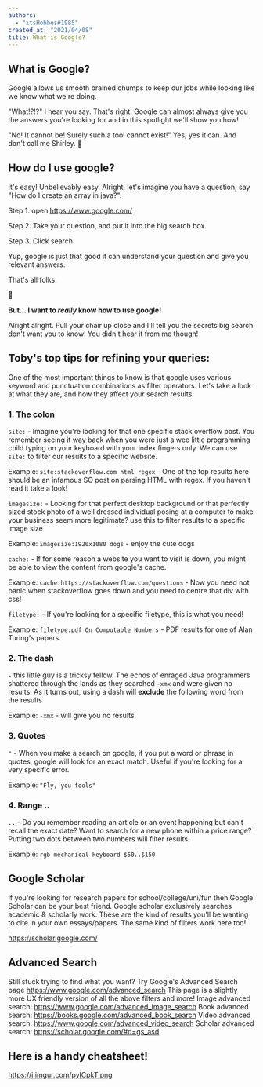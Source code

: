 ```yaml
---
authors:
  - "itsHobbes#1985"
created_at: "2021/04/08"
title: What is Google?
---
```


## What is Google?

Google allows us smooth brained chumps to keep our jobs while looking like we know what we're doing.

"What!?!?" I hear you say. That's right. Google can almost always give you the answers you're looking for and in this spotlight we'll show you how!

"No! It cannot be! Surely such a tool cannot exist!" Yes, yes it can. And don't call me Shirley. :pray:

## How do I use google?

It's easy! Unbelievably easy. Alright, let's imagine you have a question, say "How do I create an array in java?".

Step 1. open <https://www.google.com/>

Step 2. Take your question, and put it into the big search box.

Step 3. Click search.

Yup, google is just that good it can understand your question and give you relevant answers.

That's all folks.

🦗

**But... I want to _really_ know how to use google!**

Alright alright. Pull your chair up close and I'll tell you the secrets big search don't want you to know! You didn't hear it from me though!

## Toby's top tips for refining your queries:

One of the most important things to know is that google uses various keyword and punctuation combinations as filter operators. Let's take a look at what they are, and how they affect your search results.

### 1. The colon

`site:` - Imagine you're looking for that one specific stack overflow post. You remember seeing it way back when you were just a wee little programming child typing on your keyboard with your index fingers only. We can use `site:` to filter our results to a specific website.

Example: `site:stackoverflow.com html regex` - One of the top results here should be an infamous SO post on parsing HTML with regex. If you haven't read it take a look!

`imagesize:` - Looking for that perfect desktop background or that perfectly sized stock photo of a well dressed individual posing at a computer to make your business seem more legitimate? use this to filter results to a specific image size

Example: `imagesize:1920x1080 dogs` - enjoy the cute dogs

`cache:` - If for some reason a website you want to visit is down, you might be able to view the content from google's cache.

Example: `cache:https://stackoverflow.com/questions` - Now you need not panic when stackoverflow goes down and you need to centre that div with css!

`filetype:` - If you're looking for a specific filetype, this is what you need!

Example: `filetype:pdf On Computable Numbers` - PDF results for one of Alan Turing's papers.

### 2. The dash

`-` this little guy is a tricksy fellow. The echos of enraged Java programmers shattered through the lands as they searched `-xmx` and were given no results. As it turns out, using a dash will **exclude** the following word from the results

Example: `-xmx` - will give you no results.

### 3. Quotes

`"` - When you make a search on google, if you put a word or phrase in quotes, google will look for an exact match. Useful if you're looking for a very specific error.

Example: `"Fly, you fools"`

### 4. Range ..

`..` - Do you remember reading an article or an event happening but can't recall the exact date? Want to search for a new phone within a price range? Putting two dots between two numbers will filter results.

Example: `rgb mechanical keyboard $50..$150`

## Google Scholar

If you're looking for research papers for school/college/uni/fun then Google Scholar can be your best friend. Google scholar exclusively searches academic & scholarly work. These are the kind of results you'll be wanting to cite in your own essays/papers. The same kind of filters work here too!

<https://scholar.google.com/>

## Advanced Search

Still stuck trying to find what you want? Try Google's Advanced Search page <https://www.google.com/advanced_search>
This page is a slightly more UX friendly version of all the above filters and more!
Image advanced search: <https://www.google.com/advanced_image_search>
Book advanced search: <https://books.google.com/advanced_book_search>
Video advanced search: <https://www.google.com/advanced_video_search>
Scholar advanced search: <https://scholar.google.com/#d=gs_asd>

## Here is a handy cheatsheet!

https://i.imgur.com/pylCpkT.png
